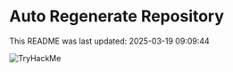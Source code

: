 # Auto Regenerate Repository

This README was last updated: 2025-03-19 09:09:44

 ![TryHackMe](https://tryhackme.com/badge/533634)